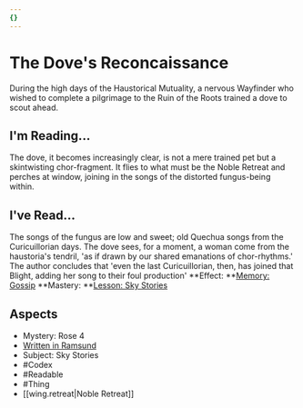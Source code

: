 ```yaml
---
{}
---
```

# The Dove's Reconcaissance
During the high days of the Haustorical Mutuality, a nervous Wayfinder who wished to complete a pilgrimage to the Ruin of the Roots trained a dove to scout ahead.
## I'm Reading...
The dove, it becomes increasingly clear, is not a mere trained pet but a skintwisting chor-fragment. It flies to what must be the Noble Retreat and perches at window, joining in the songs of the distorted fungus-being within. 
## I've Read...
The songs of the fungus are low and sweet; old Quechua songs from the Curicuillorian days. The dove sees, for a moment, a woman come from the haustoria's tendril, 'as if drawn by our shared emanations of chor-rhythms.' The author concludes that 'even the last Curicuillorian, then, has joined that Blight, adding her song to their foul production'
**Effect: **[Memory: Gossip](https://uadaf.theevilroot.xyz/rowenarium/element/mem.gossip)
**Mastery: **[Lesson: Sky Stories](https://uadaf.theevilroot.xyz/rowenarium/element/x.skystories)
## Aspects
- Mystery: Rose 4
- [Written in Ramsund](https://uadaf.theevilroot.xyz/rowenarium/element/w.ramsund)
- Subject: Sky Stories
- #Codex
- #Readable
- #Thing
- [[wing.retreat|Noble Retreat]]